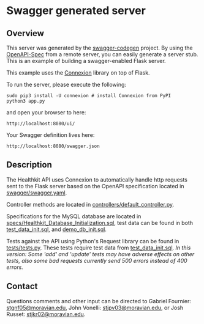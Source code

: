# Swagger generated server

## Overview
This server was generated by the [swagger-codegen](https://github.com/swagger-api/swagger-codegen) project. By using the
[OpenAPI-Spec](https://github.com/swagger-api/swagger-core/wiki) from a remote server, you can easily generate a server stub.  This
is an example of building a swagger-enabled Flask server.

This example uses the [Connexion](https://github.com/zalando/connexion) library on top of Flask.

To run the server, please execute the following:

```
sudo pip3 install -U connexion # install Connexion from PyPI
python3 app.py
```

and open your browser to here:

```
http://localhost:8080/ui/
```

Your Swagger definition lives here:

```
http://localhost:8080/swagger.json
```

## Description

The Healthkit API uses Connexion to automatically handle http requests sent to the Flask server based on the OpenAPI specification located in [swagger/swagger.yaml](swagger/swagger.yaml).

Controller methods are located in [controllers/default_controller.py](controllers/default_controller.py). 

Specifications for the MySQL database are located in [specs/Healthkit_Database_Initialization.sql](specs/Healthkit_Database_Initialization.sql), test data can be found in both [test_data_init.sql](specs/test_data_init.sql), and [demo_db_init.sql](specs/demo_db_init.sql). 

Tests against the API using Python's Request library can be found in [tests/tests.py](tests/tests.py). These tests require test data from [test_data_init.sql](specs/test_data_init.sql). _In this version: Some 'add' and 'update' tests may have adverse effects on other tests, also some bad requests currently send 500 errors instead of 400 errors._

## Contact

Questions comments and other input can be directed to Gabriel Fournier: stgnf05@moravian.edu, John Vonelli: stjpv03@moravian.edu, or Josh Russet: stjkr02@moravian.edu. 
